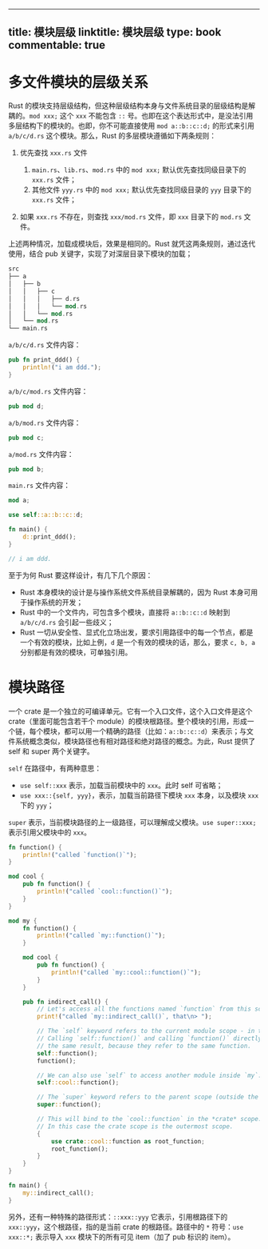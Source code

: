 
---
title: 模块层级
linktitle: 模块层级
type: book
commentable: true
---

# 多文件模块的层级关系

Rust 的模块支持层级结构，但这种层级结构本身与文件系统目录的层级结构是解耦的。`mod xxx;` 这个 `xxx` 不能包含 `::` 号。也即在这个表达形式中，是没法引用多层结构下的模块的。也即，你不可能直接使用 `mod a::b::c::d;` 的形式来引用 `a/b/c/d.rs` 这个模块。那么，Rust 的多层模块遵循如下两条规则：

1. 优先查找 `xxx.rs` 文件

   1. `main.rs`、`lib.rs`、`mod.rs` 中的 `mod xxx;` 默认优先查找同级目录下的 `xxx.rs` 文件；
   2. 其他文件 `yyy.rs` 中的 `mod xxx;` 默认优先查找同级目录的 `yyy` 目录下的 `xxx.rs` 文件；

2. 如果 `xxx.rs` 不存在，则查找 `xxx/mod.rs` 文件，即 `xxx` 目录下的 `mod.rs` 文件。

上述两种情况，加载成模块后，效果是相同的。Rust 就凭这两条规则，通过迭代使用，结合 pub 关键字，实现了对深层目录下模块的加载；

```rs
src
├── a
│   ├── b
│   │   ├── c
│   │   │   ├── d.rs
│   │   │   └── mod.rs
│   │   └── mod.rs
│   └── mod.rs
└── main.rs
```

`a/b/c/d.rs` 文件内容：

```rust
pub fn print_ddd() {
    println!("i am ddd.");
}
```

`a/b/c/mod.rs` 文件内容：

```rust
pub mod d;
```

`a/b/mod.rs` 文件内容：

```rust
pub mod c;
```

`a/mod.rs` 文件内容：

```rust
pub mod b;
```

`main.rs` 文件内容：

```rust
mod a;

use self::a::b::c::d;

fn main() {
    d::print_ddd();
}

// i am ddd.
```

至于为何 Rust 要这样设计，有几下几个原因：

- Rust 本身模块的设计是与操作系统文件系统目录解耦的，因为 Rust 本身可用于操作系统的开发；
- Rust 中的一个文件内，可包含多个模块，直接将 `a::b::c::d` 映射到 `a/b/c/d.rs` 会引起一些歧义；
- Rust 一切从安全性、显式化立场出发，要求引用路径中的每一个节点，都是一个有效的模块，比如上例，`d` 是一个有效的模块的话，那么，要求 `c, b, a` 分别都是有效的模块，可单独引用。

# 模块路径

一个 crate 是一个独立的可编译单元。它有一个入口文件，这个入口文件是这个 crate（里面可能包含若干个 module）的模块根路径。整个模块的引用，形成一个链，每个模块，都可以用一个精确的路径（比如：`a::b::c::d`）来表示；与文件系统概念类似，模块路径也有相对路径和绝对路径的概念。为此，Rust 提供了 self 和 super 两个关键字。

`self` 在路径中，有两种意思：

- `use self::xxx` 表示，加载当前模块中的 `xxx`。此时 self 可省略；
- `use xxx::{self, yyy}`，表示，加载当前路径下模块 `xxx` 本身，以及模块 `xxx` 下的 `yyy`；

`super` 表示，当前模块路径的上一级路径，可以理解成父模块。`use super::xxx;` 表示引用父模块中的 `xxx`。

```rs
fn function() {
    println!("called `function()`");
}

mod cool {
    pub fn function() {
        println!("called `cool::function()`");
    }
}

mod my {
    fn function() {
        println!("called `my::function()`");
    }

    mod cool {
        pub fn function() {
            println!("called `my::cool::function()`");
        }
    }

    pub fn indirect_call() {
        // Let's access all the functions named `function` from this scope!
        print!("called `my::indirect_call()`, that\n> ");

        // The `self` keyword refers to the current module scope - in this case `my`.
        // Calling `self::function()` and calling `function()` directly both give
        // the same result, because they refer to the same function.
        self::function();
        function();

        // We can also use `self` to access another module inside `my`:
        self::cool::function();

        // The `super` keyword refers to the parent scope (outside the `my` module).
        super::function();

        // This will bind to the `cool::function` in the *crate* scope.
        // In this case the crate scope is the outermost scope.
        {
            use crate::cool::function as root_function;
            root_function();
        }
    }
}

fn main() {
    my::indirect_call();
}
```

另外，还有一种特殊的路径形式：`::xxx::yyy` 它表示，引用根路径下的 `xxx::yyy`，这个根路径，指的是当前 crate 的根路径。路径中的 `*` 符号：`use xxx::*;` 表示导入 `xxx` 模块下的所有可见 item（加了 pub 标识的 item）。

    